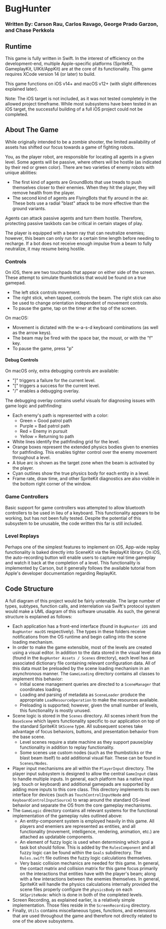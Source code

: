#  BugHunter

### Written By: Carson Rau, Carlos Ravago, George Prado Garzon, and Chase Perkkola

## Runtime

This game is fully written in Swift. In the interest of efficiency on the development-end, multiple
Apple-specific platforms (SpriteKit, GameplayKit, UIKit/AppKit) are at the core of its functionality.
This game requires XCode version 14 (or later) to build.

This game functions on iOS v14+ and macOS v12+ (with slight differences explained later).

Note: The iOS target is not included, as it was not tested completely in the allowed project timeframe.
While most subsystems have been tested in an iOS target, the successful building of a full iOS project could not
be completed.

## About The Game

While originally intended to be a zombie shooter, the limited availability of assets has shifted
our focus towards a game of fighting robots. 

You, as the player robot, are responsible for locating all agents in a given level. Some agents
will be passive, where others will be hostile (as indicated by their red or green color). There
are two varieties of enemy robots with unique abilities:
  * The first kind of agents are GroundBots that use treads to push themselves closer to their enemies. When they hit the player, they will remove health from the player.
  * The second kind of agents are FlyingBots that fly around in the air. These bots use a radial "blast" attack to be more effective than the ground variants.

Agents can attack passive agents and turn them hostile. Therefore, protecting passive taskbots
can be critical in certain stages of play.

The player is equipped with a beam ray that can neutralize enemies; however, this beam can only
run for a certain time length before needing to recharge. If a bot does not receive enough impulse
from a beam to fully neutralize, it may resume being hostile.

### Controls

On iOS, there are two touchpads that appear on either side of the screen. These attempt to simulate
thumbsticks that would be found on a true gamepad.
  * The left stick controls movement.
  * The right stick, when tapped, controls the beam. The right stick can also be used to change
  orientation independent of movement controls.
  * To pause the game, tap on the timer at the top of the screen.
  
On macOS: 
  * Movement is dictated with the w-a-s-d keyboard combinations (as well as the arrow keys).
  * The beam may be fired with the space bar, the moust, or with the "f" key.
  * To pause the game, press "p"
  
#### Debug Controls

On macOS only, extra debugging controls are available:
  * "]" triggers a failure for the current level.
  * "[" triggers a success for the current level.
  * "/" enables a debugging overlay.

The debugging overlay contains useful visuals for diagnosing issues with game logic and pathfinding:
  * Each enemy's path is represented with a color:
    * Green = Good patrol path
    * Purple = Bad patrol path
    * Red = Enemy in pursuit
    * Yellow = Returning to path
  * White lines identify the pathfinding grid for the level.
  * Orange boxes represent the extended physics bodies given to enemies for pathfinding. This 
    enables tighter control over the enemy movement throughout a level.
  * A blue arc is shown as the target zone when the beam is activated by the player.
  * Cyan outlines show the true physics body for each entity in a level.
  * Frame rate, draw time, and other SpriteKit diagnostics are also visible in the bottom right 
    corner of the window.

### Game Controllers

Basic support for game controllers was attempted to allow bluetooth controllers to be used in lieu
of a keyboard. This functionality appears to be working, but has not been fully tested. Despite
the potential of this subsystem to be unusable, the code written this far is still included.

### Level Replays

Perhaps one of the simplest features to implement on iOS, App-wide replay functionality is baked
directly into SceneKit via the ReplayKit library. On iOS, the auto-recording button will enable
users to capture real time gameplay and watch it back at the completion of a level. This
functionality is implemented by Carson, but it generally follows the available tutorial from
Apple's developer documentation regarding ReplayKit.


## Code Structure

A full diagram of this project would be fairly untenable. The large number of types, subtypes, function
calls, and interrelation via Swift's protocol system would make a UML diagram of this software unusable. 
As such, the general structure is explained as follows:

  * Each application has a front-end interface (found in `BugHunter iOS` and `BugHunter macOS` respectively).
    The types in these folders receive notifications from the OS runtime and begin calling into the scene loading
    mechanism.
  * In order to make the game extensible, most of the levels are created using a visual editor. In addition to the 
    data stored in the visual level data (found in the `BugHunter Assets / Scenes` directory), each level has an
    associated dictionary file containing relevant configuration data. All of this data must be preloaded by the 
    scene loading mechanism in an asynchronous manner. The `GameLoading` directory contains all classes to implement
    this behavior:
      - Initial scene management queries are directed to a `SceneManager` that coordinates loading.
      - Loading and parsing of metadata as `SceneLoader` produce the appropriate ``LoadResourceOperation`` to make the resources available.
      - Preloading is supported; however, given the small number of levels, this functionality is mostly unused.
  * Scene logic is stored in the `Scenes` directory. All scenes inherit from the `BaseScene` which layers functionality specific to our
    application on top of the standard SpriteKit `SKScene` type. All subsequent scenes take advantage of focus behaviors, buttons, and presentation
    behavior from the base scene.
      - Level scenes require a state machine as they support pause/play functionality in addition to replay functionality. 
      - Some scenes use custom nodes (such as the thumbsticks or the blast beam itself) to add additional visual flair. These can be found in `Scenes/Nodes`.
  * Player input mechanisms are all within the `PlayerInput` directory. The player input subsystem is designed to allow the central `GameInput` class
    to handle multiple inputs. In general, each platform has a native input (eg. touch or keyboard) and additional gamepads are supported by adding
    more inputs to this core class. This directory implements its own interface for devices (such as `TouchControlInputNode` and `KeyboardControlInputSource`)
    to wrap around the standard OS-level behavior and separate the OS from the core gameplay mechanisms.
  * The `GameLogic` directory contains all relevant systems for the functional implementation of the gameplay rules outlined above:
    - An entity-component system is employed heavily in this game. All players and enemiers are represented as entities, and all functionality 
    (movement, intelligence, rendering, animation, etc.) are attached as updatable components.
    - An element of fuzzy logic is used when determining which goal a task bot should follow. This is added by the `RulesComponent` and all fuzzy logic can be 
    found within the `Goals` subdirectory. The `Rules.swift` file outlines the fuzzy logic calculations themselves.
    - Very basic collision mechanics are needed for this game. In general, the contact matrix and collision matrix for this game focus primarily on the interactions
    that entities have with the player's beam; along with a few interactions between the enemies themselves. 
    In general, SpriteKit will handle the physics calculations internally provided the scene files properly configure the `physicsBody` on each `SKSpriteNode`: which is done in both of the completed levels.
  * Screen Recording, as explained earlier, is a relatively simple implementation. Those files reside in the `ScreenRecording` directory.
  * Finally, `Utils` contains miscellaneous types, functions, and extensions that are used throughout the game and therefore not directly related to one of the above
  subsystems.
